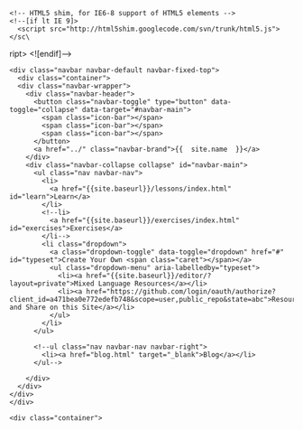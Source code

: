 <!DOCTYPE html>
<html lang="en">
  <head>
    <meta charset="utf-8">
    <meta name="viewport" content="width=device-width, initial-scale=1.0">
    <meta name="author" content="Leanne" />
    <meta name="description" content="{{ site.description }}">
    <title>{% if page.title %}{{ page.title }} – {% endif %}{{ site.github.project_title }} – {{ site.github.project_tagline }}</title>
    <link href="{{ site.baseurl }}/css/bootstrap.css" rel="stylesheet">
    <style>
      body {
        padding-top: 60px;
      }
    </style>
    <link href="{{ site.baseurl }}/css/bootstrap-responsive.css" rel="stylesheet">

    <!-- HTML5 shim, for IE6-8 support of HTML5 elements -->
    <!--[if lt IE 9]>
      <script src="http://html5shim.googlecode.com/svn/trunk/html5.js"></sc\
ript>
    <![endif]-->


  </head>

  <body>

    <div class="navbar navbar-default navbar-fixed-top">
      <div class="container">
      <div class="navbar-wrapper">
        <div class="navbar-header">
          <button class="navbar-toggle" type="button" data-toggle="collapse" data-target="#navbar-main">
            <span class="icon-bar"></span>
            <span class="icon-bar"></span>
            <span class="icon-bar"></span>
          </button>
          <a href="../" class="navbar-brand">{{  site.name  }}</a>
        </div>
        <div class="navbar-collapse collapse" id="navbar-main">
          <ul class="nav navbar-nav">
            <li>
              <a href="{{site.baseurl}}/lessons/index.html" id="learn">Learn</a>
            </li>
            <!--li>
              <a href="{{site.baseurl}}/exercises/index.html" id="exercises">Exercises</a>
            </li-->
            <li class="dropdown">
              <a class="dropdown-toggle" data-toggle="dropdown" href="#" id="typeset">Create Your Own <span class="caret"></span></a>
              <ul class="dropdown-menu" aria-labelledby="typeset">
                <li><a href="{{site.baseurl}}/editor/?layout=private">Mixed Language Resources</a></li>
                <li><a href="https://github.com/login/oauth/authorize?client_id=a471bea0e772edefb748&scope=user,public_repo&state=abc">Resources and Share on this Site</a></li>
              </ul>
            </li>
          </ul>

          <!--ul class="nav navbar-nav navbar-right">
            <li><a href="blog.html" target="_blank">Blog</a></li>
          </ul-->

        </div>
      </div>
    </div>
    </div>

    <div class="container">
